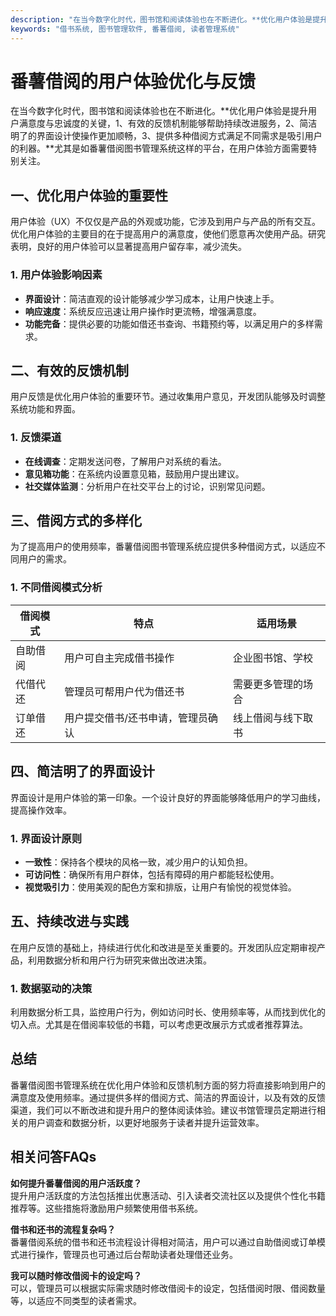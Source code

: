 ```yaml
---
description: "在当今数字化时代，图书馆和阅读体验也在不断进化。**优化用户体验是提升用户满意度与忠诚度的关键，1、有效的反馈机制能够帮助持续改进服务，2、简洁明了的界面设计使操作更加顺畅，3、提供多种借阅方式满足不同需求是吸引用户的利器。**尤其是如番薯借阅图书管理系统这样的平台，在用户体验方面需要特别关注。"
keywords: "借书系统, 图书管理软件, 番薯借阅, 读者管理系统"
---
```

# 番薯借阅的用户体验优化与反馈

在当今数字化时代，图书馆和阅读体验也在不断进化。**优化用户体验是提升用户满意度与忠诚度的关键，1、有效的反馈机制能够帮助持续改进服务，2、简洁明了的界面设计使操作更加顺畅，3、提供多种借阅方式满足不同需求是吸引用户的利器。**尤其是如番薯借阅图书管理系统这样的平台，在用户体验方面需要特别关注。

## 一、优化用户体验的重要性

用户体验（UX）不仅仅是产品的外观或功能，它涉及到用户与产品的所有交互。优化用户体验的主要目的在于提高用户的满意度，使他们愿意再次使用产品。研究表明，良好的用户体验可以显著提高用户留存率，减少流失。

### 1. 用户体验影响因素

- **界面设计**：简洁直观的设计能够减少学习成本，让用户快速上手。
- **响应速度**：系统反应迅速让用户操作时更流畅，增强满意度。
- **功能完备**：提供必要的功能如借还书查询、书籍预约等，以满足用户的多样需求。

## 二、有效的反馈机制

用户反馈是优化用户体验的重要环节。通过收集用户意见，开发团队能够及时调整系统功能和界面。

### 1. 反馈渠道

- **在线调查**：定期发送问卷，了解用户对系统的看法。
- **意见箱功能**：在系统内设置意见箱，鼓励用户提出建议。
- **社交媒体监测**：分析用户在社交平台上的讨论，识别常见问题。

## 三、借阅方式的多样化

为了提高用户的使用频率，番薯借阅图书管理系统应提供多种借阅方式，以适应不同用户的需求。

### 1. 不同借阅模式分析

| 借阅模式     | 特点                             | 适用场景           |
| ---------- | ------------------------------ | ----------------- |
| 自助借阅     | 用户可自主完成借书操作                 | 企业图书馆、学校   |
| 代借代还     | 管理员可帮用户代为借还书               | 需要更多管理的场合 |
| 订单借还     | 用户提交借书/还书申请，管理员确认      | 线上借阅与线下取书 |

## 四、简洁明了的界面设计

界面设计是用户体验的第一印象。一个设计良好的界面能够降低用户的学习曲线，提高操作效率。

### 1. 界面设计原则

- **一致性**：保持各个模块的风格一致，减少用户的认知负担。
- **可访问性**：确保所有用户群体，包括有障碍的用户都能轻松使用。
- **视觉吸引力**：使用美观的配色方案和排版，让用户有愉悦的视觉体验。

## 五、持续改进与实践

在用户反馈的基础上，持续进行优化和改进是至关重要的。开发团队应定期审视产品，利用数据分析和用户行为研究来做出改进决策。

### 1. 数据驱动的决策

利用数据分析工具，监控用户行为，例如访问时长、使用频率等，从而找到优化的切入点。尤其是在借阅率较低的书籍，可以考虑更改展示方式或者推荐算法。

## 总结

番薯借阅图书管理系统在优化用户体验和反馈机制方面的努力将直接影响到用户的满意度及使用频率。通过提供多样的借阅方式、简洁的界面设计，以及有效的反馈渠道，我们可以不断改进和提升用户的整体阅读体验。建议书馆管理员定期进行相关的用户调查和数据分析，以更好地服务于读者并提升运营效率。

## 相关问答FAQs

**如何提升番薯借阅的用户活跃度？**  
提升用户活跃度的方法包括推出优惠活动、引入读者交流社区以及提供个性化书籍推荐等。这些措施将激励用户频繁使用借书系统。

**借书和还书的流程复杂吗？**  
番薯借阅系统的借书和还书流程设计得相对简洁，用户可以通过自助借阅或订单模式进行操作，管理员也可通过后台帮助读者处理借还业务。

**我可以随时修改借阅卡的设定吗？**  
可以，管理员可以根据实际需求随时修改借阅卡的设定，包括借阅时限、借阅数量等，以适应不同类型的读者需求。
